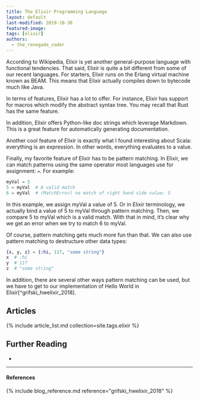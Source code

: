 ```yaml
---
title: The Elixir Programming Language
layout: default
last-modified: 2019-10-30
featured-image: 
tags: [elixir]
authors:
  - the_renegade_coder
---
```



According to Wikipedia, Elixir is yet another general-purpose language 
with functional tendencies. That said, Elixir is quite a bit different 
from some of our recent languages. For starters, Elixir runs on the 
Erlang virtual machine known as BEAM. This means that Elixir actually 
compiles down to bytecode much like Java.

In terms of features, Elixir has a lot to offer. For instance, Elixir 
has support for macros which modify the abstract syntax tree. You may 
recall that Rust has the same feature.

In addition, Elixir offers Python-like doc strings which leverage Markdown. 
This is a great feature for automatically generating documentation.

Another cool feature of Elixir is exactly what I found interesting about 
Scala: everything is an expression. In other words, everything evaluates 
to a value.

Finally, my favorite feature of Elixir has to be pattern matching. In 
Elixir, we can match patterns using the same operator most languages use 
for assignment: `=`. For example:

```elixir
myVal = 5
5 = myVal  # A valid match
6 = myVal  # (MatchError) no match of right hand side value: 5
```

In this example, we assign myVal a value of 5. Or in Elixir terminology, 
we actually bind a value of 5 to myVal through pattern matching. Then, we 
compare 5 to myVal which is a valid match. With that in mind, it’s clear 
why we get an error when we try to match 6 to myVal.

Of course, pattern matching gets much more fun than that. We can also use 
pattern matching to destructure other data types:

```elixir
{x, y, z} = {:hi, 117, "some string"}
x  # :hi
y  # 117
z  # "some string"
```

In addition, there are several other ways pattern matching can be used, but 
we have to get to our implementation of Hello World in Elixir[^grifski_hwelixir_2018].

## Articles

{% include article_list.md collection=site.tags.elixir %}

## Further Reading

-

---
#### References

{% include blog_reference.md reference="grifski_hwelixir_2018" %}
